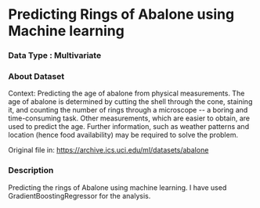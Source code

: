 
# Predicting Rings of Abalone using Machine learning

### Data Type : Multivariate

### About Dataset
Context:
Predicting the age of abalone from physical measurements. The age of abalone is determined by cutting the shell through the cone, staining it, and counting the number of rings through a microscope -- a boring and time-consuming task. Other measurements, which are easier to obtain, are used to predict the age. Further information, such as weather patterns and location (hence food availability) may be required to solve the problem.

Original file in:
https://archive.ics.uci.edu/ml/datasets/abalone

### Description
Predicting the rings of Abalone using machine learning. I have used GradientBoostingRegressor for the analysis.
